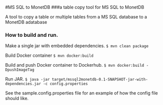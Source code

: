 #MS SQL to MonetDB
###a table copy tool for MS SQL to MonetDB

A tool to copy a table or multiple tables from a MS SQL database to a MonetDB adatabase

### How to build and run.

Make a single jar with embedded dependencies.
`$ mvn clean package`

Build Docker container
`$ mvn docker:build`

Build and push Docker container to Dockerhub.
`$ mvn docker:build -DpushImageTag`

Run JAR.
`$ java -jar target/mssql2monetdb-0.1-SNAPSHOT-jar-with-dependencies.jar -c config.properties`

See the sample.config.properties file for an example of how the config file should like.